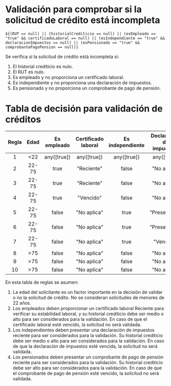 # Validación para comprobar si la solicitud de crédito está incompleta

`${(RUT == null) || (historialCrediticio == null) || (esEmpleado == "true" && certificadoLaboral == null) || (esIndependiente == "true" && declaracionImpuestos == null) || (esPensionado == "true" && comprobantePagoPension == null)}`


Se verifica si la solicitud de crédito está incompleta si:
1. El historial crediticio es nulo.
2. El RUT es nulo.
3. Es empleado y no proporciona un certificado laboral.
4. Es independiente y no proporciona una declaración de impuestos.
5. Es pensionado y no proporciona un comprobante de pago de pensión.


# Tabla de decisión para validación de créditos

| Regla | Edad  | Es empleado | Certificado laboral | Es independiente | Declaración de impuestos | Es pensionado | Comprobante pago pensión | Historial crediticio | Validación |
|:-----:|:-----:|:-----------:|:-------------------:|:----------------:|:------------------------:|:-------------:|:------------------------:|:--------------------:|:----------:|
|   1   |  <22  | any([true]) |     any([true])     |   any([true])    |       any([true])        |  any([true])  |       any([true])        |     any([true])      |   false    |
|   2   | 22-75 |    true     |     "Reciente"      |      false       |       "No aplica"        |     false     |       "No aplica"        |    "Alto","Medio"    |    true    |
|   3   | 22-75 |    true     |     "Reciente"      |      false       |       "No aplica"        |     false     |       "No aplica"        |        "Bajo"        |   false    |
|   4   | 22-75 |    true     |      "Vencido"      |      false       |       "No aplica"        |     false     |       "No aplica"        |     any([true])      |   false    |
|   5   | 22-75 |    false    |     "No aplica"     |       true       |       "Presentada"       |     false     |       "No aplica"        |    "Alto","Medio"    |    true    |
|   6   | 22-75 |    false    |     "No aplica"     |       true       |       "Presentada"       |     false     |       "No aplica"        |        "Bajo"        |   false    |
|   7   | 22-75 |    false    |     "No aplica"     |       true       |        "Vencido"         |     false     |       "No aplica"        |     any([true])      |   false    |
|   8   |  >75  |    false    |     "No aplica"     |      false       |       "No aplica"        |     true      |        "Reciente"        |        "Alto"        |    true    |
|   9   |  >75  |    false    |     "No aplica"     |      false       |       "No aplica"        |     true      |        "Reciente"        |    "Medio","Bajo"    |   false    |
|  10   |  >75  |    false    |     "No aplica"     |      false       |       "No aplica"        |     true      |        "Vencido"         |     any([true])      |   false    |

En esta tabla de reglas se asumen:
1. La edad del solicitante es un factor importante en la decisión de validar o no la solicitud de crédito. No se consideran solicitudes de menores de 22 años.
2. Los empleados deben proporcionar un certificado laboral Reciente para verificar su estabilidad laboral, y su historial crediticio debe ser medio o alto para ser considerados para la validación. En caso de que el certificado laboral esté vencido, la solicitud no será validada.
3. Los independientes deben presentar una declaración de impuestos reciente para ser considerados para la validación. Su historial crediticio debe ser medio o alto para ser considerados para la validación. En caso de que la declaración de impuestos esté vencida, la solicitud no será validada.
4. Los pensionados deben presentar un comprobante de pago de pensión reciente para ser considerados para la validación. Su historial crediticio debe ser alto para ser considerados para la validación. En caso de que el comprobante de pago de pensión esté vencido, la solicitud no será validada.

